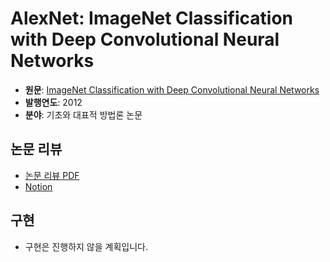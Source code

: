 # AlexNet: ImageNet Classification with Deep Convolutional Neural Networks

- **원문**: [ImageNet Classification with Deep Convolutional Neural Networks](https://proceedings.neurips.cc/paper_files/paper/2012/file/c399862d3b9d6b76c8436e924a68c45b-Paper.pdf)
- **발행연도**: 2012
- **분야**: 기초와 대표적 방법론 논문

## 논문 리뷰

- [논문 리뷰 PDF](./Imagenet%20Classification%20With%20Deep%20Convolutional%20Neural%20Networks%20(AlexNet)%20논문%20리뷰.pdf)
- [Notion](https://roasted-rake-be8.notion.site/ImageNet-Classification-with-Deep-Convolutional-Neural-Networks-2012-1fb818aea60f80649988cba3b9c695aa?source=copy_link)

## 구현

- 구현은 진행하지 않을 계획입니다. 